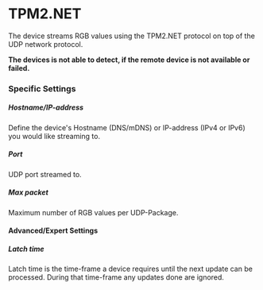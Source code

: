 # TPM2.NET

The device streams RGB values using the TPM2.NET protocol on top of the UDP network protocol.

**The devices is not able to detect, if the remote device is not available or failed.**

### Specific Settings

##### Hostname/IP-address

Define the device's Hostname (DNS/mDNS) or IP-address (IPv4 or IPv6) you would like streaming to.

##### Port

UDP port streamed to.

##### Max packet

Maximum number of RGB values per UDP-Package.

#### Advanced/Expert Settings

##### Latch time

Latch time is the time-frame a device requires until the next update can be processed. During that time-frame any updates done are ignored.
